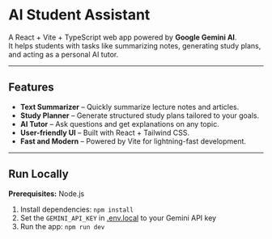 # AI Student Assistant

A React + Vite + TypeScript web app powered by **Google Gemini AI**.  
It helps students with tasks like summarizing notes, generating study plans, and acting as a personal AI tutor.

---

## Features

- **Text Summarizer** – Quickly summarize lecture notes and articles.  
- **Study Planner** – Generate structured study plans tailored to your goals.  
- **AI Tutor** – Ask questions and get explanations on any topic.  
- **User-friendly UI** – Built with React + Tailwind CSS.  
- **Fast and Modern** – Powered by Vite for lightning-fast development.

---

## Run Locally

**Prerequisites:**  Node.js


1. Install dependencies:
   `npm install`
2. Set the `GEMINI_API_KEY` in [.env.local](.env.local) to your Gemini API key
3. Run the app:
   `npm run dev`
